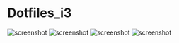 # Dotfiles_i3

![screenshot]([https://github.com/Algorithm79/Hyprland-Dotfiles/blob/main/screenshot.png)
![screenshot]([https://github.com/Algorithm79/Hyprland-Dotfiles/blob/main/screenshot1.png)
![screenshot]([https://github.com/Algorithm79/Hyprland-Dotfiles/blob/main/screenshot2.png)
![screenshot]([https://github.com/Algorithm79/Hyprland-Dotfiles/blob/main/screenshot3.png)
